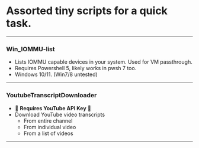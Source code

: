 # Assorted tiny scripts for a quick task.

---

### Win_IOMMU-list
- Lists IOMMU capable devices in your system. Used for VM passthrough.
- Requires Powershell 5, likely works in pwsh 7 too.
- Windows 10/11. (Win7/8 untested)

---

### YoutubeTranscriptDownloader
- 🚨 **Requires YouTube API Key** 🚨
- Download YouTube video transcripts
  - From entire channel
  - From individual video
  - From a list of videos
 
---
